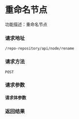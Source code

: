 # 重命名节点
功能描述：重命名节点

### 请求地址
```
/repo-repository/api/node/rename
```

### 请求方法
`POST`
### 请求参数



#### 请求体参数
### 返回结果

